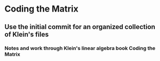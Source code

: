 # Coding the Matrix

## Use the initial commit for an organized collection of Klein's files 

### Notes and work through Klein's linear algebra book Coding the Matrix


